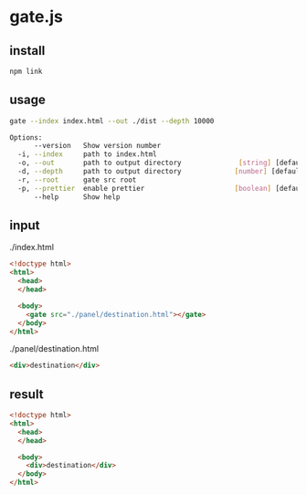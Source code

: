 # gate.js

## install

```bash
npm link
```

## usage

```bash
gate --index index.html --out ./dist --depth 10000
```

```bash
Options:
      --version   Show version number                                  [boolean]
  -i, --index     path to index.html                                    [string]
  -o, --out       path to output directory              [string] [default: "./"]
  -d, --depth     path to output directory             [number] [default: 10000]
  -r, --root      gate src root                                         [string]
  -p, --prettier  enable prettier                      [boolean] [default: true]
      --help      Show help                                            [boolean]
```

## input

./index.html

```html
<!doctype html>
<html>
  <head>
  </head>

  <body>
    <gate src="./panel/destination.html"></gate>
  </body>
</html>
```

./panel/destination.html

```html
<div>destination</div>
```

## result

```html
<!doctype html>
<html>
  <head>
  </head>

  <body>
    <div>destination</div>
  </body>
</html>
```
